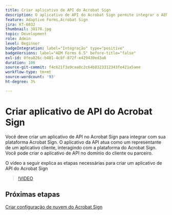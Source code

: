 ```yaml
---
title: Criar aplicativo de API do Acrobat Sign
description: O aplicativo de API do Acrobat Sign permite integrar o AEM Forms ao Acrobat Sign
feature: Adaptive Forms,Acrobat Sign
jira: KT-6032
thumbnail: 38178.jpg
topic: Development
role: Admin
level: Beginner
badgeIntegration: label="Integração" type="positive"
badgeVersions: label="AEM Forms 6.5" before-title="false"
exl-id: 0fea826c-b481-4c8f-872f-e429430ed3a6
duration: 106
source-git-commit: f4c621f3a9caa8c2c64b8323312343fe421a5aee
workflow-type: tm+mt
source-wordcount: '93'
ht-degree: 3%

---
```


# Criar aplicativo de API do Acrobat Sign

Você deve criar um aplicativo de API no Acrobat Sign para integrar com sua plataforma Acrobat Sign. O aplicativo da API atua como um representante de um aplicativo cliente, interagindo com a plataforma do Acrobat Sign. Você pode criar o aplicativo de API no domínio do cliente ou parceiro.

O vídeo a seguir explica as etapas necessárias para criar um aplicativo de API do Acrobat Sign

>[!VIDEO](https://video.tv.adobe.com/v/327838?quality=12&learn=on&captions=por_br)

## Próximas etapas

[Criar configuração de nuvem do Acrobat Sign](./create-adobe-sign-cloud-configuration.md)